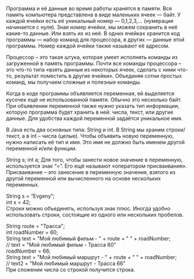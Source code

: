 Программа и её данные во время работы хранятся в памяти. Вся память компьютера представлена в виде маленьких ячеек — байт. У каждой ячейки есть её уникальный номер — 0,1,2,3,… (нумерация начинается с нуля). Зная номер ячейки, мы можем сохранить в неё какие-то данные. Или взять их из неё. В одних ячейках хранится код программы — набор команд для процессора, в других — данные этой программы. Номер каждой ячейки также называют её адресом.

Процессор – это такая штука, которая умеет исполнять команды из загруженной в память программы. Почти все команды процессора – это что-то типа «взять данные из некоторых ячеек, сделать с ними что-то, результат поместить в другие ячейки». Объединяя сотни простых команд, мы получаем сложные и полезные команды.

Когда в коде программы объявляется переменная, ей выделяется кусочек ещё не использованной памяти. Обычно это несколько байт. При объявлении переменной также нужно указать тип информации, которую программа будет хранить в ней: числа, текст, или другие данные. Для удобства каждой переменной задаётся уникальное имя.

В Java есть два основных типа: String и int. В String мы храним строки/текст, а в int – числа (целые). Чтобы объявить новую переменную, нужно написать её тип и имя. Это имя не должно быть именем другой переменной и/или функции.

String s;
int a;
Для того, чтобы занести новое значение в переменную, используется знак “=”. Его ещё называют «оператором присваивания». Присваивание – это занесение в переменную значения, взятого из другой переменной или вычисленного на основе нескольких переменных.

String s = “Evgeny”;  
int x = 42;  
Строки можно объединять, используя знак плюс. Иногда удобно использовать строки, состоящие из одного или нескольких пробелов.
  
String route =  "Трасса";  
int roadNumber = 60;  
String text = "Мой любимый фильм - " + route + " " + roadNumber;  
// text = "Мой любимый фильм - Трасса 60"  
roadNumber = 66;  
String text = "Мой любимый маршрут - " + route + " " + roadNumber;  
// text2 = "Мой любимый маршрут - Трасса 66"  
При сложении числа со строкой получится строка.